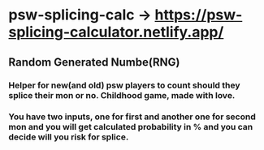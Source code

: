 # psw-splicing-calc -> https://psw-splicing-calculator.netlify.app/
## Random Generated Numbe(RNG)
### Helper for new(and old) psw players to count should they splice their mon or no. Childhood game, made with love.
### You have two inputs, one for first and another one for second mon and you will get calculated probability in % and you can decide will you risk for splice.
